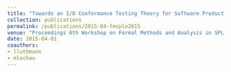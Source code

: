```yaml
---
title: "Towards an I/O Conformance Testing Theory for Software Product Lines based on Modal Interface Automata"
collection: publications
permalink: /publications/2015-04-fmsple2015
venue: "Proceedings 6th Workshop on Formal Methods and Analysis in SPL Engineering, FMSPLE@ETAPS 2015, London, UK, 11 April 2015"
date: 2015-04-01
coauthors:
- lluthmann
- mlochau
---
```

